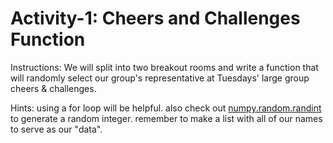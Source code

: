 # Activity-1: Cheers and Challenges Function


Instructions: We will split into two breakout rooms and write
a function that will randomly select our group's representative
at Tuesdays' large group cheers & challenges. 

Hints: using a for loop will be helpful. also check out
[numpy.random.randint](https://numpy.org/doc/stable/reference/random/generated/numpy.random.randint.html) to generate a random integer.
remember to make a list with all of our names to serve as our "data".
